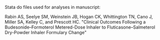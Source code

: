 Stata do files used for analyses in manuscript: 

Rabin AS, Seelye SM, Weinstein JB, Hogan CK, Whittington TN, Cano J, Miller SA, Kelley C, and Prescott HC. "Clinical Outcomes Following a Budesonide–Formoterol Metered-Dose Inhaler to Fluticasone–Salmeterol Dry-Powder Inhaler Formulary Change"
